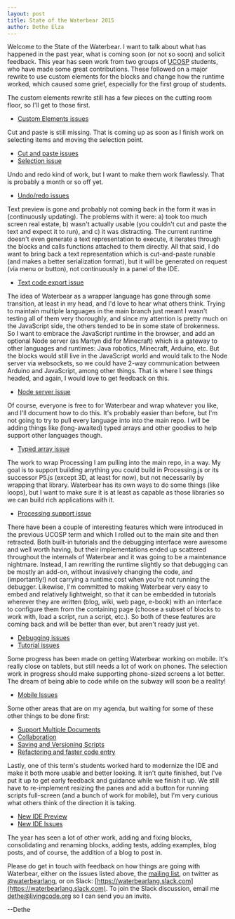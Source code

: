 ```yaml
---
layout: post
title: State of the Waterbear 2015
author: Dethe Elza
---
```


Welcome to the State of the Waterbear. I want to talk about what has happened in the past year, what is coming soon (or not so soon) and solicit feedback. This year has seen work from two groups of [UCOSP](http://ucosp.ca/) students, who have made some great contributions. These followed on a major rewrite to use custom elements for the blocks and change how the runtime worked, which caused some grief, especially for the first group of students.

The custom elements rewrite still has a few pieces on the cutting room floor, so I'll get to those first.

* [Custom Elements issues](https://github.com/waterbearlang/waterbear/milestones/Custom%20Elements)

Cut and paste is still missing. That is coming up as soon as I finish work on selecting items and moving the selection point.

* [Cut and paste issues](https://github.com/waterbearlang/waterbear/milestones/Cut/Copy/Paste)
* [Selection issue](https://github.com/waterbearlang/waterbear/issues/892)

Undo and redo kind of work, but I want to make them work flawlessly. That is probably a month or so off yet.

* [Undo/redo issues](https://github.com/waterbearlang/waterbear/milestones/Undo/Redo)

Text preview is gone and probably not coming back in the form it was in (continuously updating). The problems with it were: a) took too much screen real estate, b) wasn't actually usable (you couldn't cut and paste the text and expect it to run), and c) it was distracting. The current runtime doesn't even generate a text representation to execute, it iterates through the blocks and calls functions attached to them directly. All that said, I do want to bring back a text representation which is cut-and-paste runable (and makes a better serialization format), but it will be generated on request (via menu or button), not continuously in a panel of the IDE.

* [Text code export issue](https://github.com/waterbearlang/waterbear/issues/1309)

The idea of Waterbear as a wrapper language has gone through some transition, at least in my head, and I'd love to hear what others think. Trying to maintain multiple languages in the main branch just meant I wasn't testing all of them very thoroughly, and since my attention is pretty much on the JavaScript side, the others tended to be in some state of brokenness. So I want to embrace the JavaScript runtime in the browser, and add an optional Node server (as Martyn did for Minecraft) which is a gateway to other languages and runtimes: Java robotics, Minecraft, Arduino, etc. But the blocks would still live in the JavaScript world and would talk to the Node server via websockets, so we could have 2-way communication between Arduino and JavaScript, among other things. That is where I see things headed, and again, I would love to get feedback on this.

* [Node server issue](https://github.com/waterbearlang/waterbear/issues/1306)

Of course, everyone is free to for Waterbear and wrap whatever you like, and I'll document how to do this. It's probably easier than before, but I'm not going to try to pull every language into into the main repo. I will be adding things like (long-awaited) typed arrays and other goodies to help support other languages though.

* [Typed array issue](https://github.com/waterbearlang/waterbear/issues/121)

The work to wrap Processing I am pulling into the main repo, in a way. My goal is to support building anything you could build in Processing.js or its successor P5.js (except 3D, at least for now), but not necessarily by wrapping that library. Waterbear has its own ways to do some things (like loops), but I want to make sure it is at least as capable as those libraries so we can build rich applications with it.

* [Processing support issue](https://github.com/waterbearlang/waterbear/issues/898)

There have been a couple of interesting features which were introduced in the previous UCOSP term and which I rolled out to the main site and then retracted. Both built-in tutorials and the debugging interface were awesome and well worth having, but their implementations ended up scattered throughout the internals of Waterbear and it was going to be a maintenance nightmare. Instead, I am rewriting the runtime slightly so that debugging can be mostly an add-on, without invasively changing the code, and (importantly!) not carrying a runtime cost when you're not running the debugger. Likewise, I'm committed to making Waterbear very easy to embed and relatively lightweight, so that it can be embedded in tutorials wherever they are written (blog, wiki, web page, e-book) with an interface to configure them from the containing page (choose a subset of blocks to work with, load a script, run a script, etc.). So both of these features are coming back and will be better than ever, but aren't ready just yet.

* [Debugging issues](https://github.com/waterbearlang/waterbear/milestones/Debugging)
* [Tutorial issues](https://github.com/waterbearlang/waterbear/milestones/Tutorials)

Some progress has been made on getting Waterbear working on mobile. It's really close on tablets, but still needs a lot of work on phones. The selection work in progress should make supporting phone-sized screens a lot better. The dream of being able to code while on the subway will soon be a reality!

* [Mobile Issues](https://github.com/waterbearlang/waterbear/milestones/Mobile%20Support)

Some other areas that are on my agenda, but waiting for some of these other things to be done first:

* [Support Multiple Documents](https://github.com/waterbearlang/waterbear/milestones/Support%20Multiple%20Documents)
* [Collaboration](https://github.com/waterbearlang/waterbear/milestones/Collaboration)
* [Saving and Versioning Scripts](https://github.com/waterbearlang/waterbear/milestones/Save/Restore/Version/Login)
* [Refactoring and faster code entry](https://github.com/waterbearlang/waterbear/milestones/Refactoring%20/%20Faster%20Code%20Entry)

Lastly, one of this term's students worked hard to modernize the IDE and make it both more usable and better looking. It isn't quite finished, but I've put it up to get early feedback and guidance while we finish it up. We still have to re-implement resizing the panes and add a button for running scripts full-screen (and a bunch of work for mobile), but I'm very curious what others think of the direction it is taking.

* [New IDE Preview](http://alpha.waterbearlang.com/playground.html)
* [New IDE Issues](https://github.com/waterbearlang/waterbear/milestones/New%20IDE)

The year has seen a lot of other work, adding and fixing blocks, consolidating and renaming blocks, adding tests, adding examples, blog posts, and of course, the addition of a blog to post in.

Please do get in touch with feedback on how things are going with Waterbear, either on the issues listed above, the [mailing list](http://lists.waterbearlang.com/listinfo.cgi/discuss-waterbearlang.com), on twitter as [@waterbearlang](https://twitter.com/waterbearlang), or on Slack: [https://waterbearlang.slack.com](https://waterbearlang.slack.com). To join the Slack discussion, email me [dethe@livingcode.org](mailto:dethe@livingcode.org) so I can send you an invite.

--Dethe
